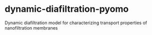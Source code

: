 # dynamic-diafiltration-pyomo
Dynamic diafiltration model for characterizing transport properties of nanofiltration membranes
